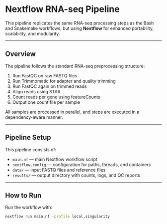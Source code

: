 # Nextflow RNA-seq Pipeline

This pipeline replicates the same RNA-seq processing steps as the Bash and Snakemake workflows, but using **Nextflow** for enhanced portability, scalability, and modularity.


---

## Overview

The pipeline follows the standard RNA-seq preprocessing structure:

1. Run FastQC on raw FASTQ files  
2. Run Trimmomatic for adapter and quality trimming  
3. Run FastQC again on trimmed reads  
4. Align reads using STAR  
5. Count reads per gene using featureCounts  
6. Output one count file per sample  

All samples are processed in parallel, and steps are executed in a dependency-aware manner.

---

## Pipeline Setup

This pipeline consists of:

- `main.nf` — main Nextflow workflow script  
- `nextflow.config` — configuration for paths, threads, and containers  
- `data/` — input FASTQ files and reference files  
- `results/` — output directory with counts, logs, and QC reports

---

## How to Run

Run the workflow with:

```bash
nextflow run main.nf -profile local,singularity
